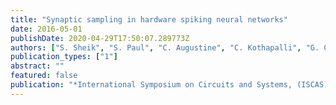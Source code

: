 ```yaml
---
title: "Synaptic sampling in hardware spiking neural networks"
date: 2016-05-01
publishDate: 2020-04-29T17:50:07.289773Z
authors: ["S. Sheik", "S. Paul", "C. Augustine", "C. Kothapalli", "G. Cauwenberghs", "E. Neftci"]
publication_types: ["1"]
abstract: ""
featured: false
publication: "*International Symposium on Circuits and Systems, (ISCAS), 2016*"
---
```


